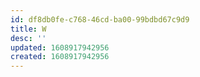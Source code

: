```yaml
---
id: df8db0fe-c768-46cd-ba00-99bdbd67c9d9
title: W
desc: ''
updated: 1608917942956
created: 1608917942956
---
```



